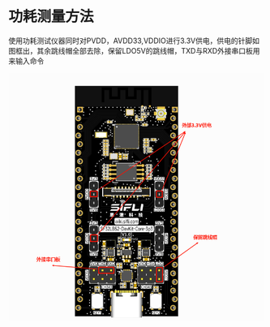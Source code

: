 # 功耗测量方法
使用功耗测试仪器同时对PVDD，AVDD33,VDDIO进行3.3V供电，供电的针脚如图框出，其余跳线帽全部去除，保留LDO5V的跳线帽，TXD与RXD外接串口板用来输入命令


![](assert/image4.png)


